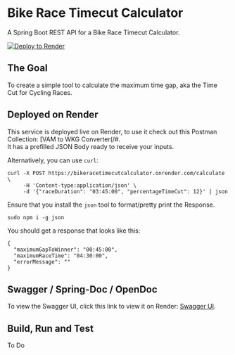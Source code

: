 # Bike Race Timecut Calculator

A Spring Boot REST API for a Bike Race Timecut Calculator.

[![Deploy to Render](https://render.com/images/deploy-to-render-button.svg)](https://render.com/deploy?repo=https://github.com/lukegjpotter/BikeRaceTimecutCalculator)

## The Goal

To create a simple tool to calculate the maximum time gap, aka the Time Cut for Cycling Races.

## Deployed on Render

This service is deployed live on Render, to use it check out this Postman Collection: [VAM to WKG Converter(/#.  
It has a prefilled JSON Body ready to receive your inputs.

Alternatively, you can use `curl`:

    curl -X POST https://bikeracetimecutcalculator.onrender.com/calculate \
         -H 'Content-type:application/json' \
         -d '{"raceDuration": "03:45:00", "percentageTimeCut": 12}' | json

Ensure that you install the `json` tool to format/pretty print the Response.

    sudo npm i -g json

You should get a response that looks like this:

    {
      "maximumGapToWinner": "00:45:00",
      "maximumRaceTime": "04:30:00",
      "errorMessage": ""
    }

## Swagger / Spring-Doc / OpenDoc

To view the Swagger UI, click this link to view it on
Render: [Swagger UI](https://bikeracetimecutcalculator.onrender.com/swagger-ui/index.html).

## Build, Run and Test

To Do
